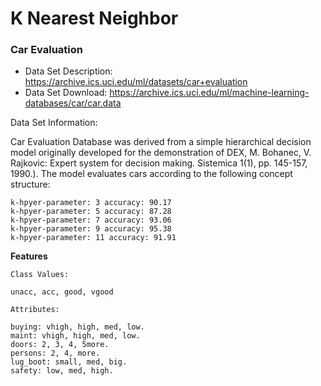 # K Nearest Neighbor

### Car Evaluation
* Data Set Description: https://archive.ics.uci.edu/ml/datasets/car+evaluation
* Data Set Download: https://archive.ics.uci.edu/ml/machine-learning-databases/car/car.data



Data Set Information:

Car Evaluation Database was derived from a simple hierarchical decision model originally developed for the demonstration of DEX, M. Bohanec, V. Rajkovic: Expert system for decision making. Sistemica 1(1), pp. 145-157, 1990.). The model evaluates cars according to the following concept structure:
```buildoutcfg
k-hpyer-parameter: 3 accuracy: 90.17
k-hpyer-parameter: 5 accuracy: 87.28
k-hpyer-parameter: 7 accuracy: 93.06
k-hpyer-parameter: 9 accuracy: 95.38
k-hpyer-parameter: 11 accuracy: 91.91
```


**Features** 
```buildoutcfg
Class Values:

unacc, acc, good, vgood

Attributes:

buying: vhigh, high, med, low.
maint: vhigh, high, med, low.
doors: 2, 3, 4, 5more.
persons: 2, 4, more.
lug_boot: small, med, big.
safety: low, med, high.
```
